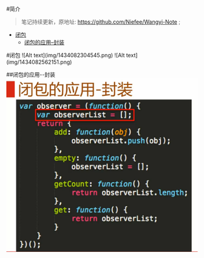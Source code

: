 #简介

>笔记持续更新，原地址:  https://github.com/Niefee/Wangyi-Note ;

<ul>
<li><a href="#闭包">闭包</a><ul>
<li><a href="#闭包的应用封装">闭包的应用–封装</a></li>
</ul>
</li>
</ul>
#闭包
![Alt text](img/1434082304545.png)
![Alt text](img/1434082562151.png)

##闭包的应用--封装
![Alt text](img/1434082652050.png)
